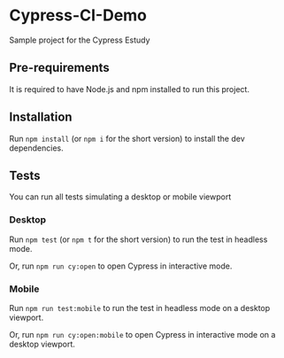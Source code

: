 # Cypress-CI-Demo

Sample project for the Cypress Estudy

## Pre-requirements

It is required to have Node.js and npm installed to run this project.

## Installation

Run `npm install` (or `npm i` for the short version) to install the dev dependencies.

## Tests

You can run all tests simulating a desktop or mobile viewport

### Desktop

Run `npm test` (or `npm t` for the short version) to run the test in headless mode.

Or, run `npm run cy:open` to open Cypress in interactive mode.

### Mobile

Run `npm run test:mobile` to run the test in headless mode on a desktop viewport.

Or, run `npm run cy:open:mobile` to open Cypress in interactive mode on a desktop viewport.



